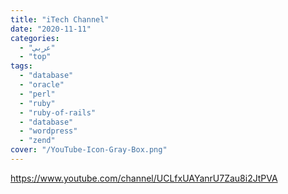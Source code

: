 ```yaml
---
title: "iTech Channel"
date: "2020-11-11"
categories:
  - "عربي"
  - "top"
tags:
  - "database"
  - "oracle"
  - "perl"
  - "ruby"
  - "ruby-of-rails"
  - "database"
  - "wordpress"
  - "zend"
cover: "/YouTube-Icon-Gray-Box.png"
---
```


https://www.youtube.com/channel/UCLfxUAYanrU7Zau8i2JtPVA
